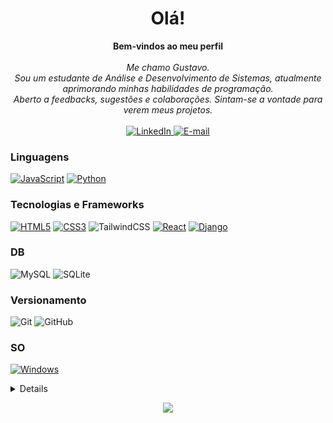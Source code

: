 <h1 align="center">Olá!</h1>

<p align="center">
    <b>Bem-vindos ao meu perfil</b><br><br>
    <i>
        Me chamo Gustavo.<br>
        Sou um estudante de Análise e Desenvolvimento de Sistemas, atualmente aprimorando minhas habilidades de programação.<br>
        Aberto a feedbacks, sugestões e colaborações. Sintam-se a vontade para verem meus projetos.<br>
    </i><br>
    <a href="https://www.linkedin.com/in/gustavofernandes04">
        <img src="https://img.shields.io/badge/LinkedIn-blue?style=flat-square&logo=linkedin" alt="LinkedIn">
    </a>
    <a href="mailto:fernandes.gustavo2910@gmail.com">
        <img src="https://img.shields.io/badge/Email-red?style=flat-square&logo=gmail&logoColor=white" alt ="E-mail">
    </a>
</p>

### Linguagens
[![JavaScript](https://img.shields.io/badge/javascript-black?style=for-the-badge&logo=javascript)](https://github.com/gustavof04)
[![Python](https://img.shields.io/badge/python-black?style=for-the-badge&logo=python)](https://github.com/gustavof04)


### Tecnologias e Frameworks
[![HTML5](https://img.shields.io/badge/html5-black?style=for-the-badge&logo=html5)](https://github.com/gustavof04)
[![CSS3](https://img.shields.io/badge/css3-black?style=for-the-badge&logo=css3)](https://github.com/gustavof04)
![TailwindCSS](https://img.shields.io/badge/tailwindcss-black?style=for-the-badge&logo=tailwind-css&logoColor=white)
[![React](https://img.shields.io/badge/react-black?style=for-the-badge&logo=react)](https://github.com/gustavof04)
[![Django](https://img.shields.io/badge/django-black?style=for-the-badge&logo=django)](https://github.com/gustavof04)

### DB
![MySQL](https://img.shields.io/badge/mysql-black?style=for-the-badge&logo=mysql&logoColor=white)
![SQLite](https://img.shields.io/badge/sqlite-black?style=for-the-badge&logo=sqlite&logoColor=white)

### Versionamento
![Git](https://img.shields.io/badge/git-black?style=for-the-badge&logo=git&logoColor=white)
![GitHub](https://img.shields.io/badge/github-%23121011.svg?style=for-the-badge&logo=github&logoColor=white)

### SO
[![Windows](https://img.shields.io/badge/Windows-black?style=for-the-badge&logo=Windows)](https://github.com/gustavof04)

<details>
<p align="center">
  <a href="https://github.com/gustavof04">
    <img src="http://github-profile-summary-cards.vercel.app/api/cards/profile-details?username=gustavof04&theme=transparent" />
  </a>
  <a href="https://github.com/gustavof04">
    <img src="https://github-readme-streak-stats.herokuapp.com/?user=gustavof04&hide_border=true&card_width=338&theme=transparent" />
  </a>
  <a href="https://github.com/gustavof04">
    <img src="http://github-profile-summary-cards.vercel.app/api/cards/stats?username=gustavof04&theme=transparent" />
  </a>
</p>
</details>

<p align="center">
  <a href="https://github.com/gustavof04">
    <img src="https://komarev.com/ghpvc/?username=gustavof04&color=blue&style=flat)" />
  </a>
</p>
